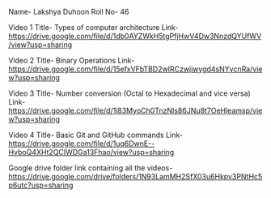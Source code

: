 Name- Lakshya Duhoon
Roll No- 46

Video 1 Title- Types of computer architecture
Link- https://drive.google.com/file/d/1db0AYZWkH5tgPfjHwV4Dw3NnzdQYUfWV/view?usp=sharing

Video 2 Title- Binary Operations
Link- https://drive.google.com/file/d/15efxVFbTBD2wIRCzwjiwygd4sNYycnRa/view?usp=sharing

Video 3 Title- Number conversion (Octal to Hexadecimal and vice versa)
Link- https://drive.google.com/file/d/1l83MyoCh0TnzNIs86JNu8t7OeHleamsp/view?usp=sharing

Video 4 Title- Basic Git and GitHub commands
Link- https://drive.google.com/file/d/1uq6DwnE--HvboQ4XHt2QCIWDGa13Fhao/view?usp=sharing

Google drive folder link containing all the videos- https://drive.google.com/drive/folders/1N93LamMH2SfX03u6Hkpv3PNtHc5p6utc?usp=sharing
